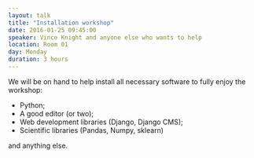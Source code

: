 ```yaml
---
layout: talk
title: "Installation workshop"
date: 2016-01-25 09:45:00
speaker: Vince Knight and anyone else who wants to help
location: Room 01
day: Monday
duration: 3 hours
---
```


We will be on hand to help install all necessary software to fully enjoy the
workshop:

- Python;
- A good editor (or two);
- Web development libraries (Django, Django CMS);
- Scientific libraries (Pandas, Numpy, sklearn)

and anything else.
